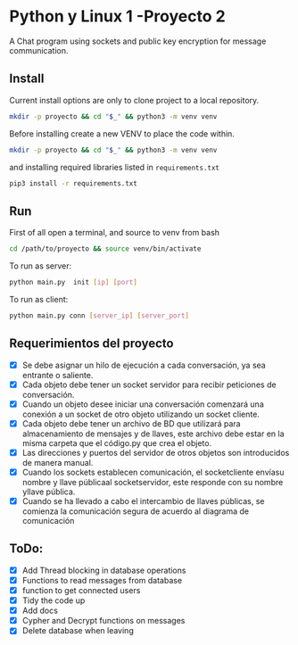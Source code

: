 # Python y Linux 1 -Proyecto 2 

A Chat program using sockets and public key encryption for 
message communication.

## Install 

Current install options are only to clone project to a local repository.

 ```bash
mkdir -p proyecto && cd "$_" && python3 -m venv venv
```

Before installing create a new VENV to place the code within.

```bash
mkdir -p proyecto && cd "$_" && python3 -m venv venv
```

and installing required libraries listed in `requirements.txt`

```bash
pip3 install -r requirements.txt
```

## Run

First of all open a terminal, and source to venv from bash

```bash
cd /path/to/proyecto && source venv/bin/activate
```

To run as server:

```bash
python main.py  init [ip] [port]
```

To run as client:

```bash
python main.py conn [server_ip] [server_port]
```

## Requerimientos del proyecto
- [x] Se debe asignar un hilo de ejecución a cada conversación, ya sea entrante o saliente.
- [x] Cada objeto debe tener un socket servidor para recibir peticiones de conversación.
- [x] Cuando un objeto desee iniciar una conversación comenzará una conexión a un socket de otro objeto utilizando un socket cliente.
- [x] Cada objeto debe tener un archivo de BD que utilizará para almacenamiento de mensajes y de llaves, este archivo debe estar en la misma carpeta que el código.py que crea el objeto.
- [x] Las direcciones y puertos del servidor de otros objetos son introducidos de manera manual.
- [x] Cuando  los  sockets  establecen  comunicación,  el  socketcliente  envíasu  nombre  y  llave públicaal socketservidor, este responde con su nombre yllave pública.
- [x] Cuando se ha llevado a cabo el intercambio de llaves públicas, se comienza la comunicación segura de acuerdo al diagrama de comunicación

## ToDo:
- [x] Add Thread blocking in database operations
- [x] Functions to read messages from database
- [x] function to get connected users
- [x] Tidy the code up 
- [x] Add docs
- [x] Cypher and Decrypt functions on messages
- [x] Delete database when leaving
